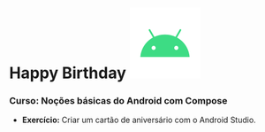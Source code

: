 # Happy Birthday <img src="\icon for readme\android-svgrepo-com (2).svg"></img>

### Curso: Noções básicas do Android com Compose

- <b>Exercício:</b> Criar um cartão de aniversário com o Android Studio.
